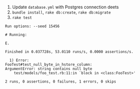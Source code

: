 1. Update `database.yml` with Postgres connection deets
2. `bundle install`, `rake db:create`, `rake db:migrate`
3. `rake test`

```
Run options: --seed 15456

# Running:

E.

Finished in 0.037728s, 53.0110 runs/s, 0.0000 assertions/s.

  1) Error:
FooTest#test_null_byte_in_hstore_column:
ArgumentError: string contains null byte
    test/models/foo_test.rb:11:in `block in <class:FooTest>'

2 runs, 0 assertions, 0 failures, 1 errors, 0 skips
```
